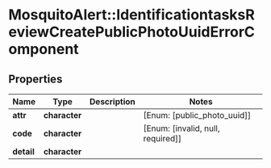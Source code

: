 # MosquitoAlert::IdentificationtasksReviewCreatePublicPhotoUuidErrorComponent


## Properties
Name | Type | Description | Notes
------------ | ------------- | ------------- | -------------
**attr** | **character** |  | [Enum: [public_photo_uuid]] 
**code** | **character** |  | [Enum: [invalid, null, required]] 
**detail** | **character** |  | 


